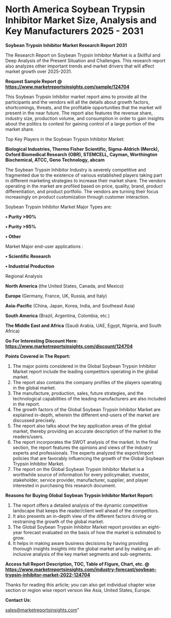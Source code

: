 # North America Soybean Trypsin Inhibitor Market Size, Analysis and Key Manufacturers 2025 - 2031

<strong>Soybean Trypsin Inhibitor Market Research Report 2031</strong>

The Research Report on Soybean Trypsin Inhibitor Market is a Skillful and Deep Analysis of the Present Situation and Challenges. This research report also analyzes other important trends and market drivers that will affect market growth over 2025-2031.

<strong>Request Sample Report @ <a href=https://www.marketreportsinsights.com/sample/124704>https://www.marketreportsinsights.com/sample/124704</a></strong>

This Soybean Trypsin Inhibitor market report aims to provide all the participants and the vendors will all the details about growth factors, shortcomings, threats, and the profitable opportunities that the market will present in the near future. The report also features the revenue share, industry size, production volume, and consumption in order to gain insights about the politics to contest for gaining control of a large portion of the market share.

Top Key Players in the Soybean Trypsin Inhibitor Market:

<strong>Biological Industries, Thermo Fisher Scientific, Sigma-Aldrich (Merck), Oxford Biomedical Research (OBR), STEMCELL, Cayman, Worthington Biochemical, ATCC, Geno Technology, abcam</strong>

The Soybean Trypsin Inhibitor Industry is severely competitive and fragmented due to the existence of various established players taking part in different marketing strategies to increase their market share. The vendors operating in the market are profiled based on price, quality, brand, product differentiation, and product portfolio. The vendors are turning their focus increasingly on product customization through customer interaction.

Soybean Trypsin Inhibitor Market Major Types are:

<strong>• Purity >90%

• Purity >95%

• Other</strong>

Market Major end-user applications :

<strong>• Scientific Research

• Industrial Production</strong>

Regional Analysis

</u><strong><b>North America</b></strong> (the United States, Canada, and Mexico)

<strong><b>Europe </b></strong>(Germany, France, UK, Russia, and Italy)

<strong><b>Asia-Pacific</b></strong> (China, Japan, Korea, India, and Southeast Asia)

<strong><b>South America</b></strong> (Brazil, Argentina, Colombia, etc.)

<strong><b>The Middle East and Africa</b></strong> (Saudi Arabia, UAE, Egypt, Nigeria, and South Africa)

<strong>Go For Interesting Discount Here: <a href=https://www.marketreportsinsights.com/discount/124704>https://www.marketreportsinsights.com/discount/124704</a></strong>

<strong>Points Covered in The Report:</strong>
<ol>
  <li>The major points considered in the Global Soybean Trypsin Inhibitor Market report include the leading competitors operating in the global market.</li>
  <li>The report also contains the company profiles of the players operating in the global market.</li>
  <li>The manufacture, production, sales, future strategies, and the technological capabilities of the leading manufacturers are also included in the report.</li>
  <li>The growth factors of the Global Soybean Trypsin Inhibitor Market are explained in-depth, wherein the different end-users of the market are discussed precisely.</li>
  <li>The report also talks about the key application areas of the global market, thereby providing an accurate description of the market to the readers/users.</li>
  <li>The report incorporates the SWOT analysis of the market. In the final section, the report features the opinions and views of the industry experts and professionals. The experts analyzed the export/import policies that are favorably influencing the growth of the Global Soybean Trypsin Inhibitor Market.</li>
  <li>The report on the Global Soybean Trypsin Inhibitor Market is a worthwhile source of information for every policymaker, investor, stakeholder, service provider, manufacturer, supplier, and player interested in purchasing this research document.</li>
</ol>
<strong>Reasons for Buying Global Soybean Trypsin Inhibitor Market Report:</strong>

<ol>
  <li>The report offers a detailed analysis of the dynamic competitive landscape that keeps the reader/client well ahead of the competitors.</li>
  <li>It also presents an in-depth view of the different factors driving or restraining the growth of the global market.</li>
  <li>The Global Soybean Trypsin Inhibitor Market report provides an eight-year forecast evaluated on the basis of how the market is estimated to grow.</li>
  <li>It helps in making aware business decisions by having providing thorough insights insights into the global market and by making an all-inclusive analysis of the key market segments and sub-segments.</li>
</ol>
<strong>Access full Report Description, TOC, Table of Figure, Chart, etc. @ <a href=https://www.marketreportsinsights.com/industry-forecast/soybean-trypsin-inhibitor-market-2022-124704>https://www.marketreportsinsights.com/industry-forecast/soybean-trypsin-inhibitor-market-2022-124704</a></strong>


Thanks for reading this article; you can also get individual chapter wise section or region wise report version like Asia, United States, Europe.

<strong>Contact Us:</strong>

sales@marketreportsinsights.com"
